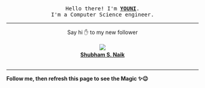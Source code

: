 <p align='center'>
    <samp>Hello there! I'm <b><a href='https://github.com/abdelyouni'>YOUNI</a></b>.<br>
        I'm a Computer Science engineer.
    </samp>
</p>
<hr>
<p align='center'>
    <span>Say hi ✋ to my new follower </span></br></br>
    <img src='https://itspot.ma/github/naikshubham_avatar.png'><b></br>
    <a href='https://github.com/naikshubham'>Shubham S. Naik</a></b></br></br>
</p>
<hr>
<b>Follow me, then refresh this page to see the Magic ✨😉</b>